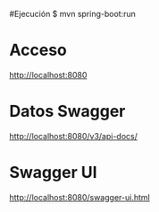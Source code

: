 #Ejecución
$ mvn spring-boot:run
# Acceso
[http://localhost:8080]()
# Datos Swagger
[http://localhost:8080/v3/api-docs/]()

# Swagger UI 
[http://localhost:8080/swagger-ui.html]()